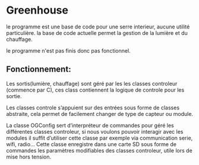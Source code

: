 # Greenhouse

le programme est une base de code pour une serre interieur, aucune utilité particulière.
la base de code actuelle permet la gestion de la lumière et du chauffage.

le programme n'est pas finis donc pas fonctionnel.

## Fonctionnement:

Les sortis(lumière, chauffage) sont géré par les les classes controleur (commence par C), ces class contiennent la logique de controle pour les sortie.

Les classes controle s’appuient sur des entrées sous forme de classes abstraite, cela permet de facilement changer de type de capteur ou module.

La classe OGConfig sert d’interpréteur de commandes pour géré les différentes classes controleur, si nous voulons pouvoir interagir
avec les modules il suffit d’utiliser cette classe par exemple via communication serie, wifi, radio...
Cette classe enregistre dans une carte SD sous forme de commandes les paramètres modifiables des classes controleur, utile lors de mise hors tension.
